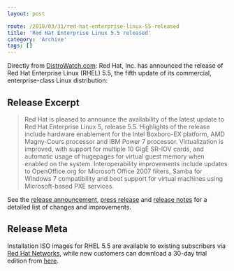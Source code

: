 ```yaml
---
layout: post

route: /2010/03/31/red-hat-enterprise-linux-55-released
title: 'Red Hat Enterprise Linux 5.5 released'
category: 'Archive'
tags: []
---
```


Directly from
<a class="ph" target="_blank" rel="noopener noreferrer" href="http://www.distrowatch.com">DistroWatch.com</a>:
Red Hat, Inc. has announced the release of Red Hat Enterprise Linux (RHEL) 5.5,
the fifth update of its commercial, enterprise-class Linux distribution:

## Release Excerpt

> Red Hat is pleased to announce the availability of the latest update to Red
> Hat Enterprise Linux 5, release 5.5. Highlights of the release include
> hardware enablement for the Intel Boxboro-EX platform, AMD Magny-Cours
> processor and IBM Power 7 processor. Virtualization is improved, with support
> for multiple 10 GigE SR-IOV cards, and automatic usage of hugepages for
> virtual guest memory when enabled on the system. Interoperability improvements
> include updates to OpenOffice.org for Microsoft Office 2007 filters, Samba for
> Windows 7 compatibility and boot support for virtual machines using
> Microsoft-based PXE services.

See the
<a class="ph" target="_blank" rel="noopener noreferrer" href="https://www.redhat.com/archives/rhelv5-announce/2010-March/msg00000.html">release
announcement</a>,
<a class="ph" target="_blank" rel="noopener noreferrer" href="http://www.redhat.com/about/news/prarchive/2010/rhel-55.html">press
release</a> and
<a class="ph" target="_blank" rel="noopener noreferrer" href="http://www.redhat.com/docs/en-US/Red_Hat_Enterprise_Linux/5.5/html/Release_Notes/">release
notes</a> for a detailed list of changes and improvements.

## Release Meta

Installation ISO images for RHEL 5.5 are available to existing subscribers via
<a class="ph" target="_blank" rel="noopener noreferrer" href="https://rhn.redhat.com/">Red
Hat Networks</a>, while new customers can download a 30-day trial edition from
<a class="ph" target="_blank" rel="noopener noreferrer" href="http://www.redhat.com/rhel/details/eval/">here</a>.
